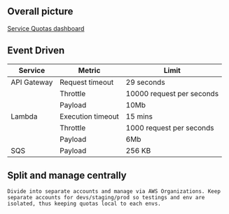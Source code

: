 ## Overall picture

[Service Quotas dashboard](https://console.aws.amazon.com/servicequotas/home)

## Event Driven 

 |Service|Metric|Limit|
 |---|--|--|
 |API Gateway|Request timeout| 29 seconds|
 |           |Throttle|10000 request per seconds|
 |              | Payload| 10Mb|
 |Lambda|Execution timeout| 15 mins|
 |           |Throttle|1000 request per seconds|
 |              | Payload| 6Mb|
 |SQS|Payload| 256 KB|

 ## Split and manage centrally 
    Divide into separate accounts and manage via AWS Organizations. Keep separate accounts for devs/staging/prod so testings and env are isolated, thus keeping quotas local to each envs.